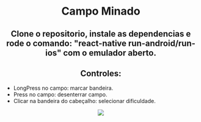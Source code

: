 <h1 align="center">Campo Minado</h1>
<h2 align="center">Clone o repositorio, instale as dependencias e rode o comando: "react-native run-android/run-ios" com o emulador aberto.</h2>
<h2 align="center">Controles:</h2>
<ul>
    <li>LongPress no campo: marcar bandeira.</li>
    <li>Press no campo: desenterrar campo.</li>
    <li>Clicar na bandeira do cabeçalho: selecionar dificuldade.</li>
</ul>

<p align="center">
    <img src="https://i.imgur.com/H9TnHHe.png">
</p>
